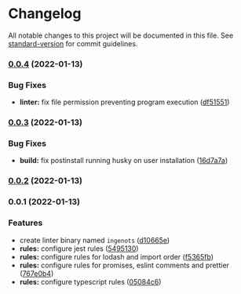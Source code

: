 # Changelog

All notable changes to this project will be documented in this file. See [standard-version](https://github.com/conventional-changelog/standard-version) for commit guidelines.

### [0.0.4](https://github.com/ingeno/ingeno-standard-ts/compare/v0.0.3...v0.0.4) (2022-01-13)


### Bug Fixes

* **linter:** fix file permission preventing program execution ([df51551](https://github.com/ingeno/ingeno-standard-ts/commit/df51551df82ebff9e49bf4402631440f2e231ec8))

### [0.0.3](https://github.com/ingeno/ingeno-standard-ts/compare/v0.0.2...v0.0.3) (2022-01-13)


### Bug Fixes

* **build:** fix postinstall running husky on user installation ([16d7a7a](https://github.com/ingeno/ingeno-standard-ts/commit/16d7a7aab56a6e8acc510d298651f8a82dea3026))

### [0.0.2](https://github.com/ingeno/ingeno-standard-ts/compare/v0.0.1...v0.0.2) (2022-01-13)

### 0.0.1 (2022-01-13)


### Features

* create linter binary named `ingenots` ([d10665e](https://github.com/ingeno/ingeno-standard-ts/commit/d10665e0836134019f571ca0f60c3537bfea559b))
* **rules:** configure jest rules ([5495130](https://github.com/ingeno/ingeno-standard-ts/commit/5495130f57afdd7e92fef0e390ad90b0f044329d))
* **rules:** configure rules for lodash and import order ([f5365fb](https://github.com/ingeno/ingeno-standard-ts/commit/f5365fb75acfd59335c4e7598790682e8ba8ace0))
* **rules:** configure rules for promises, eslint comments and prettier ([767e0b4](https://github.com/ingeno/ingeno-standard-ts/commit/767e0b4b9fcf2f00358e104b3c7df9fad1f7ed04))
* **rules:** configure typescript rules ([05084c6](https://github.com/ingeno/ingeno-standard-ts/commit/05084c6f6326f3d4989db747700f5e1dd2cf56b0))
